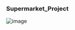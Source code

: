 ### Supermarket_Project

![image](https://github.com/user-attachments/assets/7f7ba6d8-4e14-42b4-8744-ea10504e3084)
